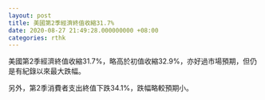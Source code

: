 ```yaml
---
layout: post
title: 美國第2季經濟終值收縮31.7%
date: 2020-08-27 21:49:28.000000000 +08:00
categories: rthk
---
```


美國第2季經濟終值收縮31.7%，略高於初值收縮32.9%，亦好過市場預期，但仍是有紀錄以來最大跌幅。

另外，第2季消費者支出終值下跌34.1%，跌幅略較預期小。
